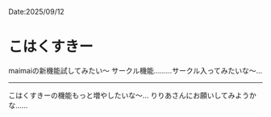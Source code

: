 Date:2025/09/12
# こはくすきー

maimaiの新機能試してみたい〜
サークル機能………サークル入ってみたいな〜…

---

こはくすきーの機能もっと増やしたいな〜…
りりあさんにお願いしてみようかな……
